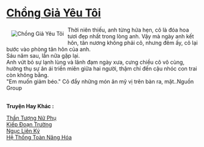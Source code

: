 <a href="https://utruyen.com/chong-gia-yeu-toi/25228/" title="Chồng Giả Yêu Tôi"><h1>Chồng Giả Yêu Tôi</h1></a><div style="display:table"><img align="right" style="float: left; padding: 10px;" src="https://utruyen.com/images/story/200x260/chong-gia-yeu-toi.jpg" alt="Chồng Giả Yêu Tôi">Thời niên thiếu, anh từng hứa hẹn, cô là đóa hoa tươi đẹp nhất trong lòng anh. Vậy mà ngày anh kết hôn, tân nương không phải cô, nhưng đêm ấy, cô lại bước vào phòng tân hôn của anh.<br/> Sáu năm sau, lần nữa gặp lại.<br/> Anh vứt bỏ sự lạnh lùng và lãnh đạm ngày xưa, cưng chiều cô vô cùng, hưởng thụ sự ân ái triền miên giữa hai người, thậm chí đến cậu nhóc con trai còn không bằng.<br/> "Em muốn giảm béo." Cô đẩy những món ăn mỹ vị trên bàn ra, mặt..Nguồn Group </div><p><br><b>Truyện Hay Khác :</b></p><a href="https://utruyen.com/than-tuong-nu-phu/14155/" alt="Thần Tượng Nữ Phụ">Thần Tượng Nữ Phụ</a><br/><a href="https://github.com/quanluxury/dammy/tree/master/truyenhay/22982/" alt="Kiếp Đoạn Trường">Kiếp Đoạn Trường</a><br/><a href="https://github.com/quanluxury/dammy/tree/master/truyenhay/21465/" alt="Ngục Liên Ký">Ngục Liên Ký</a><br/><a href="https://github.com/quanluxury/ngontinhhot/tree/master/truyenhay/19223/" alt="Hệ Thống Toàn Năng Hóa">Hệ Thống Toàn Năng Hóa</a><br/>